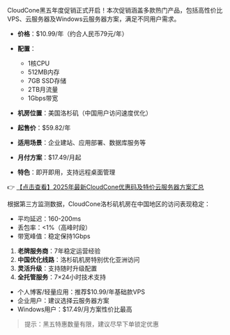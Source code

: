 
CloudCone黑五年度促销正式开启！本次促销涵盖多款热门产品，包括高性价比VPS、云服务器及Windows云服务器方案，满足不同用户需求。


- **价格**：$10.99/年（约合人民币79元/年）
- **配置**：
  - 1核CPU
  - 512MB内存
  - 7GB SSD存储
  - 2TB月流量
  - 1Gbps带宽
- **机房位置**：美国洛杉矶（中国用户访问速度优化）

- **起售价**：$59.82/年
- **适用场景**：企业建站、应用部署、数据库服务等

- **月付方案**：$17.49/月起
- **特色**：即开即用，支持远程桌面管理

👉 [【点击查看】2025年最新CloudCone优惠码及特价云服务器方案汇总](https://bit.ly/Cloudcone)


根据第三方监测数据，CloudCone洛杉矶机房在中国地区的访问表现稳定：
- 平均延迟：160-200ms
- 丢包率：<1%（高峰时段）
- 带宽峰值：稳定保持1Gbps

1. **老牌服务商**：7年稳定运营经验
2. **中国优化线路**：洛杉矶机房特别优化亚洲访问
3. **灵活升级**：支持随时升级配置
4. **全托管服务**：7×24小时技术支持

- 个人博客/轻量应用：推荐$10.99/年基础款VPS
- 企业用户：建议选择云服务器方案
- Windows用户：$17.49/月方案性价比最高

> 提示：黑五特惠数量有限，建议尽早下单锁定优惠
